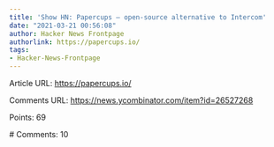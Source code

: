 ```yaml
---
title: 'Show HN: Papercups – open-source alternative to Intercom'
date: "2021-03-21 00:56:08"
author: Hacker News Frontpage
authorlink: https://papercups.io/
tags:
- Hacker-News-Frontpage
---
```


<p>Article URL: <a href="https://papercups.io/">https://papercups.io/</a></p>
<p>Comments URL: <a href="https://news.ycombinator.com/item?id=26527268">https://news.ycombinator.com/item?id=26527268</a></p>
<p>Points: 69</p>
<p># Comments: 10</p>

